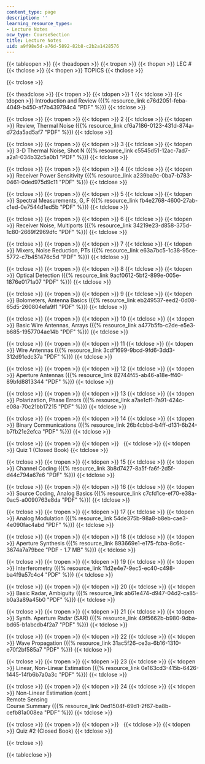 ```yaml
---
content_type: page
description: ''
learning_resource_types:
- Lecture Notes
ocw_type: CourseSection
title: Lecture Notes
uid: a9f98e5d-a76d-5892-82b8-c2b2a1428576
---
```


{{< tableopen >}}
{{< theadopen >}}
{{< tropen >}}
{{< thopen >}}
LEC #
{{< thclose >}}
{{< thopen >}}
TOPICS
{{< thclose >}}

{{< trclose >}}

{{< theadclose >}}
{{< tropen >}}
{{< tdopen >}}
1
{{< tdclose >}}
{{< tdopen >}}
Introduction and Review ({{% resource_link c76d2051-feba-4049-b450-af7b439794c4 "PDF" %}})
{{< tdclose >}}

{{< trclose >}}
{{< tropen >}}
{{< tdopen >}}
2
{{< tdclose >}}
{{< tdopen >}}
Review, Thermal Noise ({{% resource_link cf6a7186-0123-431d-874a-d72da5ad5af7 "PDF" %}})
{{< tdclose >}}

{{< trclose >}}
{{< tropen >}}
{{< tdopen >}}
3
{{< tdclose >}}
{{< tdopen >}}
3-D Thermal Noise, Shot N ({{% resource_link c5545d51-12ac-7ad7-a2a1-034b32c5a0b1 "PDF" %}})
{{< tdclose >}}

{{< trclose >}}
{{< tropen >}}
{{< tdopen >}}
4
{{< tdclose >}}
{{< tdopen >}}
Receiver Power Sensitivity ({{% resource_link a239ba9c-0ba7-b783-0461-0ded975d9c11 "PDF" %}})
{{< tdclose >}}

{{< trclose >}}
{{< tropen >}}
{{< tdopen >}}
5
{{< tdclose >}}
{{< tdopen >}}
Spectral Measurements, G, F ({{% resource_link fb4e2768-4600-27ab-c1ed-0e7544d1ed5b "PDF" %}})
{{< tdclose >}}

{{< trclose >}}
{{< tropen >}}
{{< tdopen >}}
6
{{< tdclose >}}
{{< tdopen >}}
Receiver Noise, Multiports ({{% resource_link 34219e23-d858-375d-1c80-2669f2969dfc "PDF" %}})
{{< tdclose >}}

{{< trclose >}}
{{< tropen >}}
{{< tdopen >}}
7
{{< tdclose >}}
{{< tdopen >}}
Mixers, Noise Reduction, PTs ({{% resource_link e63a7bc5-1c38-95ce-5772-c7b451476c5d "PDF" %}})
{{< tdclose >}}

{{< trclose >}}
{{< tropen >}}
{{< tdopen >}}
8
{{< tdclose >}}
{{< tdopen >}}
Optical Detection ({{% resource_link 9acf0612-5bf2-899e-005e-1876e0171a07 "PDF" %}})
{{< tdclose >}}

{{< trclose >}}
{{< tropen >}}
{{< tdopen >}}
9
{{< tdclose >}}
{{< tdopen >}}
Bolometers, Antenna Basics ({{% resource_link eb249537-eed2-0d08-65d5-260804efa9f1 "PDF" %}})
{{< tdclose >}}

{{< trclose >}}
{{< tropen >}}
{{< tdopen >}}
10
{{< tdclose >}}
{{< tdopen >}}
Basic Wire Antennas, Arrays ({{% resource_link a477b5fb-c2de-e5e3-b685-1957704ae14b "PDF" %}})
{{< tdclose >}}

{{< trclose >}}
{{< tropen >}}
{{< tdopen >}}
11
{{< tdclose >}}
{{< tdopen >}}
Wire Antennas ({{% resource_link 3cdf1699-9bcd-9fd6-3dd3-312d91edc37a "PDF" %}})
{{< tdclose >}}

{{< trclose >}}
{{< tropen >}}
{{< tdopen >}}
12
{{< tdclose >}}
{{< tdopen >}}
Aperture Antennas ({{% resource_link 82744f45-ab46-a18e-ff40-89bfd8813344 "PDF" %}})
{{< tdclose >}}

{{< trclose >}}
{{< tropen >}}
{{< tdopen >}}
13
{{< tdclose >}}
{{< tdopen >}}
Polarization, Phase Errors ({{% resource_link a7ae1cf1-7a91-424c-e08a-70c21bb17215 "PDF" %}})
{{< tdclose >}}

{{< trclose >}}
{{< tropen >}}
{{< tdopen >}}
14
{{< tdclose >}}
{{< tdopen >}}
Binary Communications ({{% resource_link 26b4cbbd-b4ff-d131-6b24-b7fb21e2efca "PDF" %}})
{{< tdclose >}}

{{< trclose >}}
{{< tropen >}}
{{< tdopen >}}
 
{{< tdclose >}}
{{< tdopen >}}
Quiz 1 (Closed Book)
{{< tdclose >}}

{{< trclose >}}
{{< tropen >}}
{{< tdopen >}}
15
{{< tdclose >}}
{{< tdopen >}}
Channel Coding ({{% resource_link 3b8d7427-8a5f-fa6f-2d5f-d44c794a67e6 "PDF" %}})
{{< tdclose >}}

{{< trclose >}}
{{< tropen >}}
{{< tdopen >}}
16
{{< tdclose >}}
{{< tdopen >}}
Source Coding, Analog Basics ({{% resource_link c7cfd1ce-ef70-e38a-0ac5-a0090763e8da "PDF" %}})
{{< tdclose >}}

{{< trclose >}}
{{< tropen >}}
{{< tdopen >}}
17
{{< tdclose >}}
{{< tdopen >}}
Analog Modulation ({{% resource_link 54de375b-98a8-b8eb-cae3-4e090fac4abd "PDF" %}})
{{< tdclose >}}

{{< trclose >}}
{{< tropen >}}
{{< tdopen >}}
18
{{< tdclose >}}
{{< tdopen >}}
Aperture Synthesis ({{% resource_link 893669e1-e175-fcba-8c6c-3674a7a79bee "PDF - 1.7 MB" %}})
{{< tdclose >}}

{{< trclose >}}
{{< tropen >}}
{{< tdopen >}}
19
{{< tdclose >}}
{{< tdopen >}}
Interferometry ({{% resource_link 11d2e4e7-9ec5-ec40-c498-ba4f9a57c4c4 "PDF" %}})
{{< tdclose >}}

{{< trclose >}}
{{< tropen >}}
{{< tdopen >}}
20
{{< tdclose >}}
{{< tdopen >}}
Basic Radar, Ambiguity ({{% resource_link ab61e474-d947-04d2-ca85-b0a3a89a45b0 "PDF" %}})
{{< tdclose >}}

{{< trclose >}}
{{< tropen >}}
{{< tdopen >}}
21
{{< tdclose >}}
{{< tdopen >}}
Synth. Aperture Radar (SAR) ({{% resource_link 49f5662b-b980-9dba-bd65-b1abcdb4f2a7 "PDF" %}})
{{< tdclose >}}

{{< trclose >}}
{{< tropen >}}
{{< tdopen >}}
22
{{< tdclose >}}
{{< tdopen >}}
Wave Propagation ({{% resource_link 31ac5f26-ce3a-6b16-1310-e70f2bf585a7 "PDF" %}})
{{< tdclose >}}

{{< trclose >}}
{{< tropen >}}
{{< tdopen >}}
23
{{< tdclose >}}
{{< tdopen >}}
Linear, Non-Linear Estimation ({{% resource_link 0e163cd3-415b-6426-1445-14fb6b7a0a3c "PDF" %}})
{{< tdclose >}}

{{< trclose >}}
{{< tropen >}}
{{< tdopen >}}
24
{{< tdclose >}}
{{< tdopen >}}
Non-Linear Estimation (cont.)  
Remote Sensing  
Course Summary ({{% resource_link 0ed1504f-69d1-2f67-ba8b-cefb81a008ea "PDF" %}})
{{< tdclose >}}

{{< trclose >}}
{{< tropen >}}
{{< tdopen >}}
 
{{< tdclose >}}
{{< tdopen >}}
Quiz #2 (Closed Book)
{{< tdclose >}}

{{< trclose >}}

{{< tableclose >}}